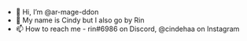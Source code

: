 - 👋 Hi, I’m @ar-mage-ddon
- 👀 My name is Cindy but I also go by Rin
- 📫 How to reach me - rin#6986 on Discord, @cindehaa on Instagram

<!---
ar-mage-ddon/ar-mage-ddon is a ✨ special ✨ repository because its `README.md` (this file) appears on your GitHub profile.
You can click the Preview link to take a look at your changes.
--->
